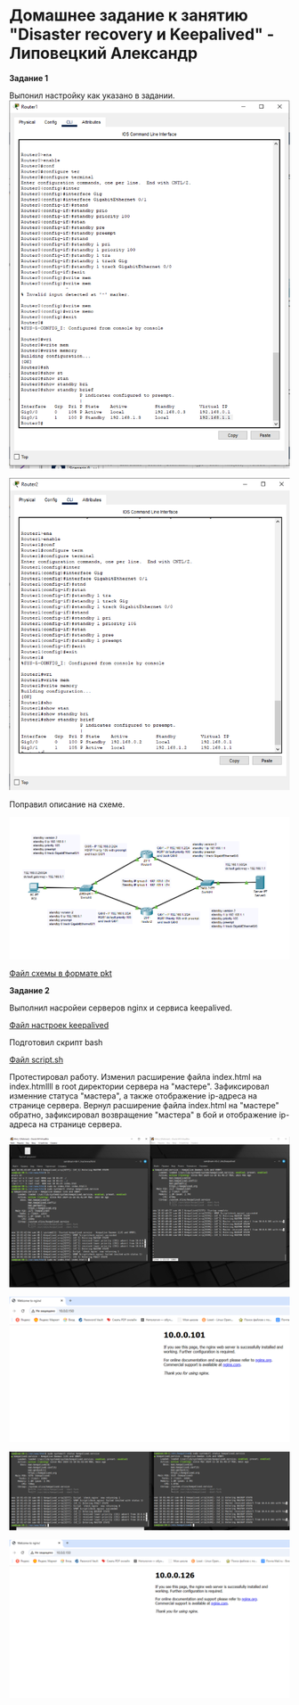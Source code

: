 # Домашнее задание к занятию "Disaster recovery и Keepalived" - Липовецкий Александр

**Задание 1**

Выпонил настройку как указано в задании.
![Настройка Router1](https://github.com/AleksandrLipovetskiy/DP-Keepalived/blob/main/Router1.png)

![Настройка Router2](https://github.com/AleksandrLipovetskiy/DP-Keepalived/blob/main/Router2.png)

Поправил описание на схеме.

![Схема после правки](https://github.com/AleksandrLipovetskiy/DP-Keepalived/blob/main/setUp1group.png)

[Файл схемы в формате pkt](https://github.com/AleksandrLipovetskiy/DP-Keepalived/blob/main/hsrp_advanced_hw.pkt)

**Задание 2**

Выполнил насройеи серверов nginx и сервиса keepalived.

[Файл настроек keepalived](https://github.com/AleksandrLipovetskiy/DP-Keepalived/blob/main/keepalived.conf)

Подготовил скрипт bash

[Файл script.sh](https://github.com/AleksandrLipovetskiy/DP-Keepalived/blob/main/script.sh)

Протестировал работу.
Изменил расширение файла index.html на index.htmllll в root директории сервера на "мастере". Зафиксировал изменние статуса "мастера", а также отображение ip-адреса на странице сервера.
Вернул расширение файла index.html на "мастере" обратно, зафиксировал возвращение "мастера" в бой и отображение ip-адреса на странице сервера.

![Изменение расширения файла index.html](https://github.com/AleksandrLipovetskiy/DP-Keepalived/blob/main/ChangHtml_1.png)

![Результат в браузере после изменения](https://github.com/AleksandrLipovetskiy/DP-Keepalived/blob/main/ChangHtml_1_br.png)

![Изменение расширения файла index.html на правильное](https://github.com/AleksandrLipovetskiy/DP-Keepalived/blob/main/ChangHtml_2_back.png)

![Результат в брацзере после возврата названия файла к правильному](https://github.com/AleksandrLipovetskiy/DP-Keepalived/blob/main/ChangHtml_2_back_br.png)


